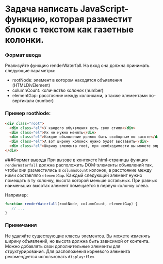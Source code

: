 # Задача написать JavaScript-функцию, которая разместит блоки с текстом как газетные колонки.
### Формат ввода
Реализуйте функцию renderWaterfall. На вход она должна принимать следующие параметры:

- rootNode: элемент в котором находятся объявления (HTMLDivElement)
- columnCount: количество колонок (number)
- elementGap: расстояние между колонками, а также элементами по-вертикали (number)
### Пример rootNode:
```html
<div class="root">
  <div class="el">У каждого объявления есть свои стили</div>
  <div class="el">Их не нужно менять</div>
  <div class="el">Каждое объявление должно быть свободным по высоте</div>
  <div class="el">А вот ширину колонок нужно будет выставить</div>
  <div class="el">Ширину элемента root, при необходимости вы можете определить, но в тестах она может быть разная</div>
</div>
```
###Формат вывода
При вызове в контексте html-страницы функция ```renderWaterfall``` должна расположить DOM-элементы объявлений так, чтобы они разместились в ```columnsCount``` колонок, а расстояние между ними составляло ```elementGap```. Каждый следующий элемент нужно помещать в ту колонку, высота которой меньше остальных. При равных наименьших высотах элемент помещается в первую колонку слева.

Например:
```js
function renderWaterfall(rootNode, columnCount, elementGap) {
   // ...
}
```
### Примечания
Не удаляйте существующие классы элементов. Вы можете изменять ширину объявлений, но высота должна быть зависимой от контента. Можно добавлять свои дополнительные элементы для структурирования.
Для расположения корневого элемента рекомендуется использовать ```display:flex```.